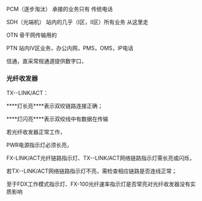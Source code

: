 PCM（逐步淘汰）  承接的业务只有 传统电话

SDH（光端机）  站内的几乎（I区，II区）所有业务 从这里走

OTN  骨干网传输用的

PTN  站内IV区业务，办公内网，PMS，OMS，IP电话

 

信通，直采常规通道提供数字口，


### **光纤收发器**

TX--LINK/ACT：

***\*灯长亮\****表示双绞链路连接正确；

***\*灯闪亮\****表示双绞线中有数据在传输

若光纤收发器正常工作，

PWR电源指示灯必须长亮，

FX-LINK/ACT光纤链路指示灯、TX--LINK/ACT网络链路指示灯需长亮或闪烁，

若TX--LINK/ACT网络链路指示灯不亮，需检查相应链路是否连线正常；

至于FDX工作模式指示灯、FX-100光纤速率指示灯是否常亮对光纤收发器没有实质影响